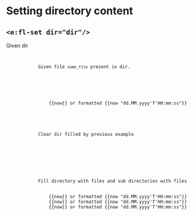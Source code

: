 # Setting directory content
## `<e:fl-set dir="dir"/>`

<div>
    <e:summary/>
    <e:given>
        Given dir <code c:echo="dir"/>
    </e:given>
    <e:example name="Directory will be cleared">
        <e:given>
            Given file <code c:set="#name">some_file</code> <span c:assertTrue="addFile(#name)">present in dir.</span>
            <e:fl-show dir="dir"/>
        </e:given>
        <e:then print="true">
            <e:fl-set dir="dir">
                <e:file name="empty_file"/>
                <e:file name="content_from_external_file" from="/data/test.xml" autoFormat="true" lineNumbers="true"/>
                <e:file name="inline_content">{{now}} or formatted {{now "dd.MM.yyyy'T'HH:mm:ss"}}</e:file>
            </e:fl-set>
        </e:then>
    </e:example>
    <e:example name="Empty command can be used to clear dir">
        <e:given>
            Clear dir filled by previous example
            <e:fl-show dir="dir"/>
        </e:given>
        <e:then print="true">
            <e:fl-set dir="dir"/>
        </e:then>
    </e:example>
    <e:example name="Files will be created in sub directories">
        <e:given>
            Fill directory with files and sub directories with files
            <e:fl-set dir="dir">
                <e:file name="empty_file"/>
                <e:file name="subdir/file_content">{{now}} or formatted {{now "dd.MM.yyyy'T'HH:mm:ss"}}</e:file>
                <e:file name="subdir/file_content2">{{now}} or formatted {{now "dd.MM.yyyy'T'HH:mm:ss"}}</e:file>
                <e:file name="subdir/subsubdir/file_content">{{now}} or formatted {{now "dd.MM.yyyy'T'HH:mm:ss"}}</e:file>
            </e:fl-set>
        </e:given>
        <e:then print="true">
            <e:fl-show dir="dir"/>
        </e:then>
    </e:example>
</div>